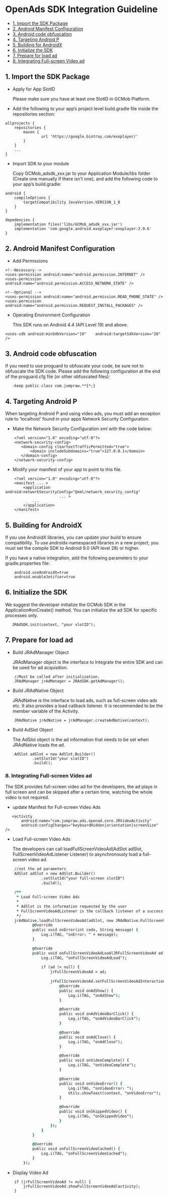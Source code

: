 # OpenAds SDK Integration Guideline

* [1. Import the SDK Package](#step1)
* [2. Android Manifest Configuration](#step2)
* [3. Android code obfuscation](#step3)
* [4. Targeting Android P](#step4)
* [5. Building for AndroidX](#step5)
* [6. Initialize the SDK](#step6)
* [7. Prepare for load ad](#step7)
* [8. Integrating Full-screen Video ad](#Full-screen)
  

## <a name="step1">1. Import the SDK Package</a>  

* Apply for App SlotID

    Please make sure you have at least one SlotID in GCMob Platform. 
    
* Add the following to your app’s project level build.gradle file inside the repositories section:

```
allprojects {
    repositories {
        maven { 
        		url 'https://google.bintray.com/exoplayer/' 
        }
    }
    ...
}
```

* Import SDK to your module 
  
    Copy GCMob_adsdk_xxx.jar to your Application Module/libs folder (Create one manually if there isn’t one), and add the following code to your app’s build.gradle:        

```
android {
    compileOptions {
        targetCompatibility JavaVersion.VERSION_1_8
    }
}

depedencies {
    implementation files('libs/GCMob_adsdk_xxx.jar')
    implementation 'com.google.android.exoplayer:exoplayer:2.9.6'
}
```

## <a name="step2">2. Android Manifest Configuration</a>  

* Add Permissions

```
<!--Necessary-->
<uses-permission android:name="android.permission.INTERNET" />
<uses-permission android:name="android.permission.ACCESS_NETWORK_STATE" />

<!--Optional -->
<uses-permission android:name="android.permission.READ_PHONE_STATE" />
<uses-permission android:name="android.permission.REQUEST_INSTALL_PACKAGES" />
```

* Operating Environment Configuration

    This SDK runs on Android 4.4 (API Level 19) and above.

```
<uses-sdk android:minSdkVersion="19"    android:targetSdkVersion="28" />
```

## <a name="step3">3. Android code obfuscation</a> 

If you need to use proguard to obfuscate your code, be sure not to obfuscate the SDK code. Please add the following configuration at the end of the proguard.cfg file (or other obfuscated files):

```
   -keep public class com.jumpraw.**{*;}
```

## <a name="step4">4. Targeting Android P</a> 

When targeting Android P and using video ads, you must add an exception rule to 'localhost' found in your apps Network Security Configuration.

* Make the Network Security Configuration xml with the code below:

```
    <?xml version="1.0" encoding="utf-8"?>
    <network-security-config>
       <domain-config cleartextTrafficPermitted="true">
           <domain includeSubdomains="true">127.0.0.1</domain>
       </domain-config>
    </network-security-config>
```
* Modify your manifest of your app to point to this file.

```
    <?xml version="1.0" encoding="utf-8"?>
    <manifest ... >
        <application android:networkSecurityConfig="@xml/network_security_config"
                        ... >
            ...
        </application>
    </manifest>
```

## <a name="step5">5. Building for AndroidX</a>  

If you use AndroidX libraries, you can update your build to ensure compatibility. To use androidx-namespaced libraries in a new project, you must set the compile SDK to Android 9.0 (API level 28) or higher.

If you have a native integration, add the following parameters to your gradle.properties file:

```
    android.useAndroidX=true
    android.enableJetifier=true
```


## <a name="step6">6. Initialize the SDK</a>  

We suggest the developer initialize the GCMob SDK in the Application#onCreate() method. You can initialize the ad SDK for specific processes only.

```
   JRAdSDK.init(context, "your slotID");
```


## <a name="step7">7. Prepare for load ad</a>

* Build JRAdManager Object
  
    JRAdManager object is the interface to Integrate the entire SDK and can be used for ad acquisition. 
    
```
    //Must be called after initialization.
    JRAdManager jrAdManager = JRAdSDK.getAdManager();
```

* Build JRAdNative Object

    JRAdNative is the interface to load ads, such as full-screen video ads etc. It also provides a load callback listener. It is recommended to be the member variable of the Activity.

```
    JRAdNative jrAdNative = jrAdManager.createAdNative(context);
```

* Build AdSlot Object
  
    The AdSlot object is the ad information that needs to be set when JRAdNative loads the ad. 
    
```
    AdSlot adSlot = new AdSlot.Builder()
            .setSlotId("your slotID")
            .build();
```


### <a name="Full-screen">8. Integrating Full-screen Video ad</a>

The SDK provides full-screen video ad for the developers, the ad plays in full screen and can be skipped after a certain time, watching the whole video is not required. 

* update Manifest for Full-screen Video Ads

 ```
    <activity
        android:name="com.jumpraw.ads.openad.core.JRVideoActivity"
        android:configChanges="keyboardHidden|orientation|screenSize" />   
 ```

* Load Full-screen Video Ads

    The developers can call loadFullScreenVideoAd(AdSlot adSlot, FullScreenVideoAdListener Listener) to asynchronously load a full-screen video ad.

```j
    //set the ad parameters
    AdSlot adSlot = new AdSlot.Builder()
                .setSlotId("your full-screen slotID")
                .build();
                 
    /**
     * Load Full-screen Video Ads
     *
     * AdSlot is the information requested by the user 
     * FullScreenVideoAdListener is the callback listener of a successful or failed loading
     */         
    jrAdNative.loadFullScreenVideoAd(adSlot, new JRAdNative.FullScreenVideoAdListener() {
            @Override
            public void onError(int code, String message) {
                Log.i(TAG, "onError: " + message);
            }

            @Override
            public void onFullScreenVideoAdLoad(JRFullScreenVideoAd ad) {
                Log.i(TAG, "onFullScreenVideoAdLoad");
                
                if (ad != null) {
                    jrFullScreenVideoAd = ad;
                    
                    jrFullScreenVideoAd.setFullScreenVideoAdInteractionListener(new JRFullScreenVideoAd.FullScreenVideoAdInteractionListener() {
                        @Override
                        public void onAdShow() {
                            Log.i(TAG, "onAdShow");
                        }

                        @Override
                        public void onAdVideoBarClick() {
                            Log.i(TAG, "onAdVideoBarClick");
                        }

                        @Override
                        public void onAdClose() {
                            Log.i(TAG, "onAdClose");
                        }

                        @Override
                        public void onVideoComplete() {
                            Log.i(TAG, "onVideoComplete");
                        }

                        @Override
                        public void onVideoError() {
                            Log.i(TAG, "onVideoError: ");
                            Utils.showToast(context, "onVideoError");
                        }

                        @Override
                        public void onSkippedVideo() {
                            Log.i(TAG, "onSkippedVideo");
                        }
                    });
                }
            }

            @Override
            public void onFullScreenVideoCached() {
                Log.i(TAG, "onFullScreenVideoCached");
            }
        });               
```

* Display Video Ad

```
    if (jrFullScreenVideoAd != null) {
        jrFullScreenVideoAd.showFullScreenVideoAd(activity);
    }
```





